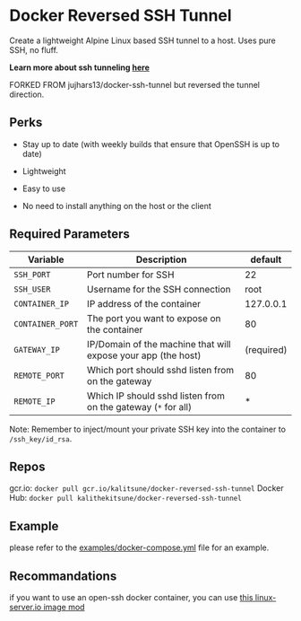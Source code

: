 # Docker Reversed SSH Tunnel

Create a lightweight Alpine Linux based SSH tunnel to a host.  Uses pure SSH, no fluff.

**Learn more about ssh tunneling [here](https://iximiuz.com/en/posts/ssh-tunnels/)**

FORKED FROM jujhars13/docker-ssh-tunnel but reversed the tunnel direction. 

## Perks

 - Stay up to date (with weekly builds that ensure that OpenSSH is up to date)

 - Lightweight

 - Easy to use

 - No need to install anything on the host or the client

## Required Parameters

| Variable           | Description                                                   | default    |
| ------------------ | ------------------------------------------------------------- | ---------- |
| `SSH_PORT`         | Port number for SSH                                           | 22         |
| `SSH_USER`         | Username for the SSH connection                               | root       |
| `CONTAINER_IP`     | IP address of the container                                   | 127.0.0.1  |
| `CONTAINER_PORT`   | The port you want to expose on the container                  | 80         |
| `GATEWAY_IP`       | IP/Domain of the machine that will expose your app (the host) | (required) |
| `REMOTE_PORT`      | Which port should sshd listen from on the gateway             | 80         |
| `REMOTE_IP`        | Which IP should sshd listen from on the gateway (`*` for all) | *          |


Note: Remember to inject/mount your private SSH key into the container to `/ssh_key/id_rsa`.

## Repos

gcr.io: `docker pull gcr.io/kalitsune/docker-reversed-ssh-tunnel`
Docker Hub: `docker pull kalithekitsune/docker-reversed-ssh-tunnel`

## Example

please refer to the [examples/docker-compose.yml](/examples/docker-compose.yaml) file for an example.

## Recommandations

if you want to use an open-ssh docker container, you can use [this linux-server.io image mod](https://github.com/linuxserver/docker-mods/tree/openssh-server-ssh-tunnel)
